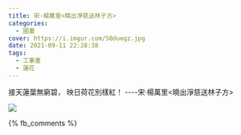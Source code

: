 ```yaml
---
title: 宋·楊萬里<曉出淨慈送林子方>
categories:
  - 國畫
cover: https://i.imgur.com/S0duegz.jpg
date: 2021-09-11 22:28:38
tags:
  - 工筆畫
  - 蓮花
---
```


接天蓮葉無窮碧，
映日荷花別樣紅！
----宋·楊萬里<曉出淨慈送林子方>

![](https://i.imgur.com/S0duegz.jpg)

{% fb_comments %}
